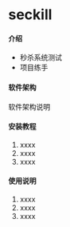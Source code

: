# seckill

#### 介绍

- 秒杀系统测试
- 项目练手

#### 软件架构
软件架构说明


#### 安装教程

1. xxxx
2. xxxx
3. xxxx

#### 使用说明

1. xxxx
2. xxxx
3. xxxx